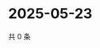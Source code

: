 # 2025-05-23

共 0 条

<!-- BEGIN ZHIHUVIDEO -->
<!-- 最后更新时间 Fri May 23 2025 00:14:16 GMT+0800 (China Standard Time) -->

<!-- END ZHIHUVIDEO -->
